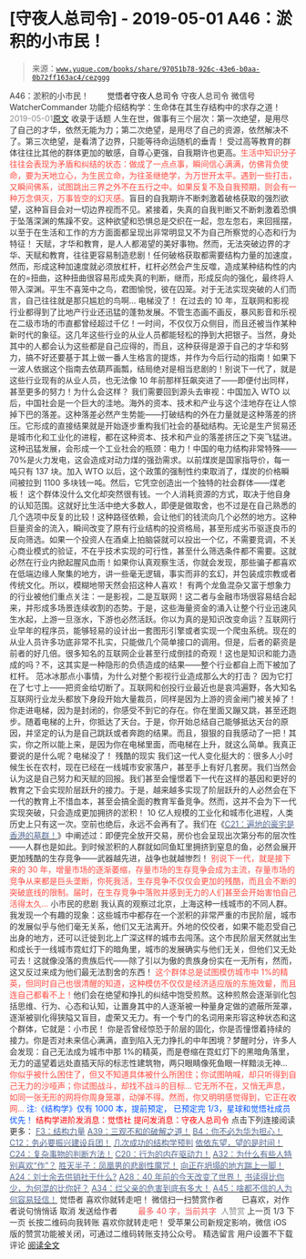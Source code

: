 # [守夜人总司令] - 2019-05-01 A46：淤积的小市民！

> 来源：[`www.yuque.com/books/share/97051b78-926c-43e6-b0aa-0b72ff163ac4/cezggg`](https://www.yuque.com/books/share/97051b78-926c-43e6-b0aa-0b72ff163ac4/cezggg)

<ne-p id="520f42f3293818f927861ebbd5b15da4_p_0" data-lake-id="520f42f3293818f927861ebbd5b15da4_p_0"><ne-text id="u7f4841c8" style="color: rgb(51, 51, 51);">A46：淤积的小市民！</ne-text></ne-p> <ne-p id="d900cd9640dead4b760b1143bc72fbe5" data-lake-id="d900cd9640dead4b760b1143bc72fbe5"><ne-text id="u32e583b7" ne-fontsize="12" style="color: rgb(255, 255, 255);">原创</ne-text><ne-text id="u85285218" ne-fontsize="14">觉悟者</ne-text><ne-text id="udbee4d20" ne-fontsize="14">守夜人总司令</ne-text></ne-p> <ne-p id="b851b40c1657527575552a0e245964a5" data-lake-id="b851b40c1657527575552a0e245964a5"><ne-text id="u22990410" ne-fontsize="14" ne-bold="true" style="color: rgb(51, 51, 51);">守夜人总司令</ne-text></ne-p> <ne-p id="76eaf005d6bf359ec0276e07587d08ef" data-lake-id="76eaf005d6bf359ec0276e07587d08ef"><ne-text id="uda630c41" ne-fontsize="14" style="color: rgb(51, 51, 51);">微信号</ne-text><ne-text id="u27dbd7d7" ne-fontsize="14" style="color: rgb(51, 51, 51);">WatcherCommander</ne-text></ne-p> <ne-p id="b63acacbd2e32a6077da81ffebec2740" data-lake-id="b63acacbd2e32a6077da81ffebec2740"><ne-text id="u680ad6ed" ne-fontsize="14" style="color: rgb(51, 51, 51);">功能介绍</ne-text><ne-text id="u20e3641c" ne-fontsize="14" style="color: rgb(51, 51, 51);">结构学：生命体在其生存结构中的求存之道！</ne-text></ne-p> <ne-p id="aa3d037d428985c057cd04cc14ca6816" data-lake-id="aa3d037d428985c057cd04cc14ca6816"><ne-text id="u43086d93" style="color: rgb(140, 140, 140);">2019-05-01</ne-text>[<ne-text id="u8902bab4" ne-fontsize="14">原文</ne-text>](https://mp.weixin.qq.com/s?__biz=MzAxNDk1NjI2Mw==&mid=2247484472&idx=1&sn=f5df702c026dbb04688151086cdf7493&chksm=9b8a27b0acfdaea6ed5b712d94b3725bf8e322b39101916f48f935c102c433e9c7239b596c9f&scene=27#wechat_redirect&cpage=375)</ne-p> <ne-p id="329e7b27b7547ba54745c75da1162aa9" data-lake-id="329e7b27b7547ba54745c75da1162aa9"><ne-text id="u12d0e3ee" style="color: rgb(51, 51, 51);">收录于话题</ne-text></ne-p> <ne-p id="4fd9fa77db86583e0536bf8d8ca6fa44" data-lake-id="4fd9fa77db86583e0536bf8d8ca6fa44"><ne-text id="u61dff12b" ne-bold="true" style="color: rgb(51, 51, 51);">人生在世，做事有三个层次：第一次绝望，是用尽了自己的才华，依然无能为力；第二次绝望，是用尽了自己的资源，依然解决不了。第三次绝望，是看清了边界，只能等待命运随机的垂青！</ne-text></ne-p> <ne-p id="e3aeb8aecd2be58a7b5e7c8a86d86b04" data-lake-id="e3aeb8aecd2be58a7b5e7c8a86d86b04"><ne-text id="u981d0dca" style="color: rgb(51, 51, 51);">受过高等教育的群体往往比其他的群体更加的敏感，自尊心更强，自我期许也更高。</ne-text><ne-text id="ub64d864f" style="color: rgb(255, 76, 65);">生活中知识分子往往会表现为矛盾和纠结的状态：做成了一点点事，瞬间信心满满，仿佛背负使命，要为天地立心，为生民立命，为往圣继绝学，为万世开太平。遇到一些打击，又瞬间佛系，试图跳出三界之外不在五行之中。如果反复不及自我预期，则会有一种万念俱灭，万事皆空的幻灭感。</ne-text><ne-text id="u15afb773" style="color: rgb(51, 51, 51);">盲目的自我期许不断刺激着破格获取的强烈欲望，这种盲目会对一切边界视而不见。紧接着，失真的自我判断又不断刺激着恐惧于坠落深渊的焦躁不安。这种欲望和恐惧总是交织在一起，忽左忽右，来回摇摆，以至于在生活和工作的方方面面都呈现出非常明显又不为自己所察觉的心态和行为特征！</ne-text></ne-p> <ne-p id="1f756b0703c680000883b1a244cf5a85" data-lake-id="1f756b0703c680000883b1a244cf5a85"><ne-text id="u1e1eecb5" ne-bold="true" style="color: rgb(51, 51, 51);">天赋，才华和教育，是人人都渴望的美好事物。然而，无法突破边界的才华、天赋和教育，往往更容易制造悲剧！</ne-text><ne-text id="ub12319dc" style="color: rgb(51, 51, 51);">任何破格获取都需要结构力量的加速度，然而，形成这种加速度就必须放杠杆，杠杆必然会产生反噬，造成某种结构性的内在的=扭曲，这种扭曲很容易形成失真的判断，继而，形成反向的强化，最终将人带入深渊。</ne-text><ne-text id="ub0faf158" ne-bold="true" style="color: rgb(51, 51, 51);">平生不喜笼中之鸟，君图愉悦，彼在囚笼。对于无法实现突破的人们而言，自己往往就是那只尴尬的鸟啊...</ne-text></ne-p> <ne-p id="a9736e50d296c7f13d8b860861e5765b" data-lake-id="a9736e50d296c7f13d8b860861e5765b"><ne-text id="u74a2c75b" ne-bold="true" style="color: rgb(51, 51, 51);">电梯没了！</ne-text></ne-p> <ne-p id="cca3b9cc40d79d9b3d5d9bfc1314aff1" data-lake-id="cca3b9cc40d79d9b3d5d9bfc1314aff1"><ne-text id="u06abce12" style="color: rgb(51, 51, 51);">在过去的 10 年，互联网和影视行业都得到了比地产行业还迅猛的蓬勃发展。不管生态画不画反，暴风影音和乐视在二级市场的市直都曾经超过千亿！一时间，不仅仅万众侧目，而且还被当作某种新时代的象征。这几年这些行业的从业人员都能轻松的挣到大把银子。当然，身处其中的人都会认为这些都是自己应得的，而且，这种获得是源于自己的才华和努力，搞不好还要基于其上做一番人生格言的提炼，并作为今后行动的指南！如果下一波人依据这个指南去依葫芦画瓢，结局绝对是相当悲剧的！别说下一代了，就是这些行业现有的从业人员，也无法像 10 年前那样狂飙突进了——即便付出同样，甚至更多的努力！为什么会这样？</ne-text></ne-p> <ne-p id="94157f4a90e288505026ac2c8a354391" data-lake-id="94157f4a90e288505026ac2c8a354391"><ne-text id="uf281303d" style="color: rgb(51, 51, 51);">我们需要回到源头去审视：中国加入 WTO 以后，中国社会是一个巨大的洼地。海外的资本、技术和产业与这个洼地存在让人惊掉下巴的落差。这种落差必然产生势能——打破结构的外在力量就是这种落差的挤压。它形成的直接结果就是开始逐步重构我们社会的基础结构。无论是生产贸易还是城市化和工业化的进程，都在这种资本、技术和产业的落差挤压之下突飞猛进。这种迅猛发展，会形成一个工业社会的瓶颈：电力！中国的电力结构非常特殊——70%是火力发电，这会造成对动力煤的强劲需求。以前煤炭是国家指导价，每一吨只有 137 块。加入 WTO 以后，这个政策的强制性约束取消了，煤炭的价格瞬间被拉到 1100 多块钱一吨。然后，它凭空创造出一个独特的社会群体——煤老板！</ne-text></ne-p> <ne-p id="246938c426d50fa167db6c74b46a2b53" data-lake-id="246938c426d50fa167db6c74b46a2b53"><ne-text id="u2796b221" style="color: rgb(51, 51, 51);">这个群体没什么文化却突然很有钱。一个人消耗资源的方式，取决于他自身的认知范围。这就好比生活中绝大多数人，即便是做取舍，也不过是在自己熟悉的几个选项中反复的比较！这种路径依赖，会让他们的钱流向几个必然的地方。这种巨量资金的流入，瞬间改变了原有行业结构的投资格局，甚至形成劣币驱逐良币的反向筛选。如果一个投资人在酒桌上拍脑袋就可以投出一个亿，不需要竞调，不关心商业模式的验证，不在乎技术实现的可行性，甚至什么筛选条件都不需要。这就必然在行业内掀起腥风血雨！如果你认真观察生活，你就会发现，那些骗子都喜欢在低端边缘人聚集的地方，讲一些毫无逻辑，事实而非的玄幻，并包装成宗教或者传统文化。所以，模糊地带天然会招这种人喜欢！</ne-text></ne-p> <ne-p id="9c2ab3327a03b1f1d7b0b193d46f1597" data-lake-id="9c2ab3327a03b1f1d7b0b193d46f1597"><ne-text id="uae93de88" style="color: rgb(51, 51, 51);">有两个龙鱼混杂又富于想象力的行业被他们重点关注：一是影视，二是互联网！这二者与金融市场很容易结合起来，并形成多场景连续收割的态势。于是，这些海量资金的涌入让整个行业迅速风生水起，上游一旦涨水，下游也必然活跃。你以为真的是知识改变命运？互联网行业早年的程序员，能够轻易的设计出一套图形引擎或者实现一个爬虫系统。现在的从业人员许多功底非常不扎实，只能做几个简单接口的调用。但是，后者的薪资是前者的好几倍。很多知名的互联网企业甚至行成倒挂的奇观！这也是知识和能力造成的吗？不，这其实是一种隐形的负债造成的结果——整个行业都自上而下被加了杠杆。</ne-text></ne-p> <ne-p id="425e15dd74f0ab0ea53a557f1d9ebe34" data-lake-id="425e15dd74f0ab0ea53a557f1d9ebe34"><ne-text id="u827a5745" style="color: rgb(51, 51, 51);">范冰冰那点小事情，为什么对整个影视行业造成那么大的打击？ 因为它打在了七寸上——把资金给切断了。互联网和创投行业最近也是哀鸿遍野，各大知名互联网行业龙头都放下身段开始大量裁员，同样是因为上游的资金闸门被关掉了！</ne-text></ne-p> <ne-p id="3f83a5b9c6a6b514971557da021011f8" data-lake-id="3f83a5b9c6a6b514971557da021011f8"><ne-text id="ub4fbebc7" style="color: rgb(51, 51, 51);">你走进电梯，因为是封闭的，你感受不到它的存在。你在里面又蹦又跳，甚至还跑步。随着电梯的上升，你抵达了天台。于是，你开始总结自己能够抵达天台的原因，并坚定的认为是自己跳跃或者奔跑的结果。而且，狠狠的自我感动了一把！其实，你之所以能上来，是因为你在电梯里面，而电梯在上升，就这么简单。</ne-text><ne-text id="u67f9b502" ne-bold="true" style="color: rgb(51, 51, 51);">我真正要说的是什么呢？电梯没了！</ne-text></ne-p> <ne-p id="ccd767487415c1bc57a851d1dc8e4d34" data-lake-id="ccd767487415c1bc57a851d1dc8e4d34"><ne-text id="u05d399ba" ne-bold="true" style="color: rgb(51, 51, 51);">残酷的现实</ne-text></ne-p> <ne-p id="3b5b0560b9b3718402294f86e1a2720d" data-lake-id="3b5b0560b9b3718402294f86e1a2720d"><ne-text id="u27fb12af" style="color: rgb(51, 51, 51);">我们这一代人变化挺大的：很多人小时候生长在农村，现在已经在一线城市安家落户，甚至手上有好几套房。我们当然会认为这是自己努力和天赋的回报。我们甚至会憧憬着下一代在这样的基因和更好的教育之下会实现阶层跃升的接力。于是，越来越多实现了阶层跃升的人必然会在下一代的教育上不惜血本，甚至会搞全面的教育军备竞争。然而，这并不会为下一代实现突破，只会造成更加拥挤的淤积！</ne-text></ne-p> <ne-p id="f725f96caddaa161767368e7e49b9b11" data-lake-id="f725f96caddaa161767368e7e49b9b11"><ne-text id="uc8f8d2a2" style="color: rgb(51, 51, 51);">10 亿人规模的工业化和城市化进程，人类历史上只有这一次。空前也绝后，永远不会再有了。我们在《</ne-text>[<ne-text id="u1564d221" style="color: rgb(87, 107, 149);">C21：遍地的豪宅是香港的墓群！</ne-text>](http://mp.weixin.qq.com/s?__biz=MzAxNDk1NjI2Mw==&mid=2247484408&idx=1&sn=f6d2373a67b2e0cf10f5240bd0d64b69&chksm=9b8a2070acfda966dd729b703680a29ae2cfd1ccb1838f38031e8aa003ee6c4fcf72a7990b0a&scene=21#wechat_redirect)<ne-text id="ud7c23473" style="color: rgb(51, 51, 51);">》中阐述过：即便完全放开交易，房价也会呈现出次第分布的层次性——人群也是如此。到时候淤积的人群就如同鱼缸里拥挤到窒息的鱼，必然会展开更加残酷的生存竞争——武器越先进，战争也就越惨烈！</ne-text></ne-p> <ne-p id="5b08fee8eefa13526ed4fe3632e3c63d" data-lake-id="5b08fee8eefa13526ed4fe3632e3c63d"><ne-text id="u88cd8b50" style="color: rgb(255, 76, 65);">别说下一代，就是接下来的 30 年，增量市场的逐渐萎缩，存量市场的生存竞争会成为主流，存量市场的竞争从来都是巨头垄断，你死我活，生存竞争不仅仅会更加的残酷，而且会不断的突破底线的限制。届时，在生存竞争中落败并感到无力的人们甚至会开始害怕自己活得太久...</ne-text></ne-p> <ne-p id="d0a118950cbd2fe384a9f971a81b8941" data-lake-id="d0a118950cbd2fe384a9f971a81b8941"><ne-text id="ubdc3f478" ne-bold="true" style="color: rgb(51, 51, 51);">小市民的悲剧</ne-text></ne-p> <ne-p id="bd191af01d260b5626a335fe35e2a7ab" data-lake-id="bd191af01d260b5626a335fe35e2a7ab"><ne-text id="u94dfab0b" style="color: rgb(51, 51, 51);">我认真的观察过北京，上海这种一线城市的不同人群。我发现一个有趣的现象：这些城市中都存在一个淤积的非常严重的市民阶层，城市的发展似乎与他们毫无关系，他们又无法离开。外地的佼佼者，如果不能忍受自己出身的地方，还可以迁徙到北上广深这样的城市去闯荡。这</ne-text><ne-text id="u54752dd1" ne-bold="true" style="color: rgb(51, 51, 51);">个市民阶层天然就出生和成长于一线城市霓虹灯下的暗角里，城市的发展确实与他们无关，但他们又无处可去！这就像没落的贵族后代——除了引以为傲的贵族身份实在一无所有，然而，这又反过来成为他们最无法割舍的东西！</ne-text></ne-p> <ne-p id="b694dee5ebd79b16ffd131ff7b9d3307" data-lake-id="b694dee5ebd79b16ffd131ff7b9d3307"><ne-text id="u5d8692d7" style="color: rgb(255, 76, 65);">这个群体总是试图模仿城市中 1%的精英，但同时自己也很清醒的知道，这种模仿不仅仅是经济适应版的东施效颦，而且连自己都看不上！</ne-text><ne-text id="ue29819cd" ne-bold="true" style="color: rgb(51, 51, 51);">他们会在绝望和挣扎的纠结中饱受煎熬。这种煎熬会逐渐驯化包括思维、行为、心态和认知，让置身其中的人逐渐被一种量身定做的遮蔽所笼罩，逐渐被驯化得狭隘又盲目，虚荣又无力。</ne-text><ne-text id="u91cd9ce1" style="color: rgb(51, 51, 51);">有一个专门的名词用来形容这种状态和这个群体，它就是：小市民！</ne-text></ne-p> <ne-p id="c4bb38c9fda52e6c7720aad46f84d1c8" data-lake-id="c4bb38c9fda52e6c7720aad46f84d1c8"><ne-text id="u21a8da78" style="color: rgb(51, 51, 51);">你是否曾经惊恐于阶层的固化，你是否憧憬着持续的接力。你是否对未来信心满满，直到陷入无力挣扎的中年困境？</ne-text><ne-text id="u3c4ccee3" ne-bold="true" style="color: rgb(51, 51, 51);">梦醒时分，许多人会发现：自己无法成为城市中那 1%的精英，而是卷缩在霓虹灯下的黑暗角落里，无力的遥望着远处直插天际的标志性建筑物，两只眼睛像死鱼眼一样黯淡无神...</ne-text></ne-p> <ne-p id="9136164f7bbe7f17cac67b1b375389f9" data-lake-id="9136164f7bbe7f17cac67b1b375389f9"><ne-text id="u0f00e0d9" style="color: rgb(255, 76, 65);">你似乎被什么困住了，但又不知道具体被什么所困住；你试图呐喊，却只听得到自己无力的沙哑声；你试图战斗，却找不战斗的目标… 它无所不在，又悄无声息，如同一张无形的网将你周身笼罩，动弹不得。然而，你又明明感觉得到，它正在收网…</ne-text></ne-p> <ne-p id="cdfb25c021efa338b42bc1db911308a0" data-lake-id="cdfb25c021efa338b42bc1db911308a0"><ne-text id="u454ae876" ne-fontsize="13" style="color: rgb(0, 82, 255);">注:《结构学》仅有 1000 本，提前预定，</ne-text></ne-p> <ne-p id="2e29727c75d27c360b426c53e14a4998" data-lake-id="2e29727c75d27c360b426c53e14a4998"><ne-text id="u46d7e1ec" ne-fontsize="13" style="color: rgb(0, 82, 255);">已预定完 1/3，星球和觉悟社成员优先！</ne-text></ne-p> <ne-p id="40025bb4e7e5e7b756e653e8dbe1dfe1" data-lake-id="40025bb4e7e5e7b756e653e8dbe1dfe1" ne-alignment="center"><ne-text id="ucf408004" style="color: rgb(255, 0, 0);">结构学进阶发消息</ne-text><ne-text id="ub25f4475" ne-bold="true" style="color: rgb(255, 0, 0);">：觉悟社</ne-text></ne-p> <ne-p id="93b464dfeb55f669a442e484f4db80fe" data-lake-id="93b464dfeb55f669a442e484f4db80fe" ne-alignment="center"><ne-text id="ub36615c5" style="color: rgb(255, 0, 0);">提问发消息</ne-text><ne-text id="u5d825678" ne-bold="true" style="color: rgb(255, 0, 0);">：守夜人总司令</ne-text></ne-p>  <ne-p id="3ca9b954f524cfc491a5b4864c629305" data-lake-id="3ca9b954f524cfc491a5b4864c629305" ne-alignment="center"><ne-card data-card-name="image" data-card-type="inline" id="OZLMz" data-event-boundary="card" style="color: rgb(51, 51, 51);"><ne-p id="1d1dfd9a8a1dc15371808f886badb5ed" data-lake-id="1d1dfd9a8a1dc15371808f886badb5ed"><ne-text id="u08b03e6b" ne-fontsize="13" style="color: rgb(51, 51, 51);">点击下列连接阅读更多：</ne-text></ne-p> <ne-p id="db939b1c028715a5b0ac6451d4294c8b" data-lake-id="db939b1c028715a5b0ac6451d4294c8b">[<ne-text id="u52faefc9" ne-fontsize="13" ne-bold="true" style="color: rgb(87, 107, 149);">F3：结构力量</ne-text>](http://mp.weixin.qq.com/s?__biz=MzAxNDk1NjI2Mw==&mid=2247484256&idx=1&sn=f10d9c530bfd6ea08b25d4bec657c13a&chksm=9b8a20e8acfda9fee057f2df26790f905c898132cac91d833d14e636edb00c20514d63189a88&scene=21#wechat_redirect)</ne-p> <ne-p id="189d4fb436a36d671d7fdef421abd4db" data-lake-id="189d4fb436a36d671d7fdef421abd4db">[<ne-text id="uf98a47d2" ne-fontsize="13" ne-bold="true" style="color: rgb(87, 107, 149);">A39：三观不和的破解之道！</ne-text>](http://mp.weixin.qq.com/s?__biz=MzAxNDk1NjI2Mw==&mid=2247484395&idx=1&sn=3464fb8d0b12df7cf8fc91716a34f5ba&chksm=9b8a2063acfda9759f6b71d77a8302f892cb4db2ab1a47c82975663328d4e6759aa20d5233f2&scene=21#wechat_redirect)</ne-p> <ne-p id="93222979c9e59cc76efe63e83a842834" data-lake-id="93222979c9e59cc76efe63e83a842834">[<ne-text id="u294a29bb" ne-fontsize="13" ne-bold="true" style="color: rgb(87, 107, 149);">B4：你不必为华为担心！</ne-text>](http://mp.weixin.qq.com/s?__biz=MzIzMDYwOTM0Mg==&mid=2247483951&idx=1&sn=7850925e07db502ec2116efe0211318f&chksm=e8b19afedfc613e816bdef573343dbe2127c92d828c071510a8a8b9cb98384cdc7a6dbf8fbdd&scene=21#wechat_redirect)</ne-p> <ne-p id="8b6615c10081298ddfa1720e573f14b0" data-lake-id="8b6615c10081298ddfa1720e573f14b0">[<ne-text id="u8a929958" ne-fontsize="13" ne-bold="true" style="color: rgb(87, 107, 149);">C12：务必要振兴建设兵团！</ne-text>](http://mp.weixin.qq.com/s?__biz=MzAxNDk1NjI2Mw==&mid=2247484193&idx=1&sn=88c86597191d0c97a411f9ea6f7b7c5d&chksm=9b8a20a9acfda9bfae819e8e42531fe6d523dd244ef0fc0c0787ab812540108c181f7ec2ffa9&scene=21#wechat_redirect)</ne-p> <ne-p id="98e0ca621203330760fd2b8bd45d61c0" data-lake-id="98e0ca621203330760fd2b8bd45d61c0">[<ne-text id="u1e7653d4" ne-fontsize="13" ne-bold="true" style="color: rgb(87, 107, 149);">几次成功的结构学预判</ne-text>](http://mp.weixin.qq.com/s?__biz=MzAxNDk1NjI2Mw==&mid=2247484266&idx=1&sn=02ab915e029cbe24d91712f741b3f37c&chksm=9b8a20e2acfda9f4498a5c76204c101ab26e7311f2fb7d3043de108d4ff6e18d72a1c889a569&scene=21#wechat_redirect)</ne-p> <ne-p id="ae8735a0243c86708d8506815bffe018" data-lake-id="ae8735a0243c86708d8506815bffe018">[<ne-text id="u7d472580" ne-fontsize="13" ne-bold="true" style="color: rgb(87, 107, 149);">依依东望，望的是时间！</ne-text>](http://mp.weixin.qq.com/s?__biz=MzAxNDk1NjI2Mw==&mid=2247483947&idx=1&sn=1dcdd529b9dad09a00b6e3e2b14c8245&chksm=9b8a21a3acfda8b5fe1dae1c8979dec0be990a569bc03372af815b4e0f08913e938d57aa6b25&scene=21#wechat_redirect)</ne-p> <ne-p id="27f68b864581807c2f4e9fd5f1485962" data-lake-id="27f68b864581807c2f4e9fd5f1485962">[<ne-text id="u40790ada" ne-fontsize="13" ne-bold="true" style="color: rgb(87, 107, 149);">C24：复杂事物的判断方法！</ne-text>](http://mp.weixin.qq.com/s?__biz=MzAxNDk1NjI2Mw==&mid=2247484467&idx=1&sn=f906e3cacad356dbb7e4d64a16b83b6c&chksm=9b8a27bbacfdaead7fd9f6bfca92cf67d3485e6233a896a6f1bf70c547c7cf677795d17aebde&scene=21#wechat_redirect)</ne-p> <ne-p id="c94c3451080281d32748f8d743e46e55" data-lake-id="c94c3451080281d32748f8d743e46e55">[<ne-text id="u0b02c727" ne-fontsize="13" ne-bold="true" style="color: rgb(87, 107, 149);">C20：行为的内在驱动力！</ne-text>](https://mp.weixin.qq.com/s?__biz=MzIzMDYwOTM0Mg==&mid=2247484003&idx=1&sn=a62ddbccc64f9f19890c0dff9605b6f7&scene=21#wechat_redirect)</ne-p> <ne-p id="7357fa1beda4ba5d53ebfdc00f0ed75e" data-lake-id="7357fa1beda4ba5d53ebfdc00f0ed75e">[<ne-text id="uafa1b5e3" ne-fontsize="13" ne-bold="true" style="color: rgb(87, 107, 149);">A32：为什么有些人特别喜欢“作”？</ne-text>](http://mp.weixin.qq.com/s?__biz=MzAxNDk1NjI2Mw==&mid=2247484403&idx=1&sn=a291e8322913517a91725b82912a804f&chksm=9b8a207bacfda96d339c5a416fe350e324cfb86c0f0d90c25418967230097892bb8be32eb5ff&scene=21#wechat_redirect)</ne-p> <ne-p id="f1e207d8bc153fa3eff38a4aa1d50e2b" data-lake-id="f1e207d8bc153fa3eff38a4aa1d50e2b">[<ne-text id="u04aa2628" ne-fontsize="13" ne-bold="true" style="color: rgb(87, 107, 149);">胜天半子：凤凰男的悲剧性魔咒！</ne-text>](http://mp.weixin.qq.com/s?__biz=MzAxNDk1NjI2Mw==&mid=2247484459&idx=1&sn=3af333a7d8f81253f730e57ba86f6f11&chksm=9b8a27a3acfdaeb524c155bcc629f472e273558add2d9c91ca3295d08144bd6d7d26ed757e6c&scene=21#wechat_redirect)</ne-p> <ne-p id="0794576931e23211b6977beea7cf09b3" data-lake-id="0794576931e23211b6977beea7cf09b3">[<ne-text id="u5e0f2378" ne-fontsize="13" ne-bold="true" style="color: rgb(87, 107, 149);">向正在坍塌的地方踹上一脚！</ne-text>](http://mp.weixin.qq.com/s?__biz=MzAxNDk1NjI2Mw==&mid=2247483789&idx=1&sn=5e44b7b524c3dc4bb7705f49ed0a44a3&chksm=9b8a2205acfdab139e4b1d44ef6702b09c9fbf79505340205d13fbdaa33207a997f54bee0e97&scene=21#wechat_redirect)</ne-p> <ne-p id="5abf995d5ba640f067d528af624ba873" data-lake-id="5abf995d5ba640f067d528af624ba873">[<ne-text id="ubc9ee741" ne-fontsize="13" ne-bold="true" style="color: rgb(87, 107, 149);">A24：刘士余去供销社干什么?</ne-text>](http://mp.weixin.qq.com/s?__biz=MzAxNDk1NjI2Mw==&mid=2247484249&idx=1&sn=b8af24c3440b291292b1ed4eddfcfaec&chksm=9b8a20d1acfda9c79045cf72415a403a655fcbcc03483c9b2970fd289e28f7c18a998142039c&scene=21#wechat_redirect)</ne-p> <ne-p id="601e0a4ec8d761a6f50c9fd244478f90" data-lake-id="601e0a4ec8d761a6f50c9fd244478f90">[<ne-text id="u47e140e5" ne-fontsize="13" ne-bold="true" style="color: rgb(87, 107, 149);">A28：40 年前的今天改变了世界！</ne-text>](http://mp.weixin.qq.com/s?__biz=MzAxNDk1NjI2Mw==&mid=2247484305&idx=1&sn=34b19d12210bf9f765c6eb615b787ac6&chksm=9b8a2019acfda90fff45ea8c17ccb37c75e04c7420ad9b303a0fb0069110cee644e6f592d95f&scene=21#wechat_redirect)</ne-p> <ne-p id="d6632f2c113757a6af791222a645711d" data-lake-id="d6632f2c113757a6af791222a645711d">[<ne-text id="udad0ce89" ne-fontsize="13" ne-bold="true" style="color: rgb(87, 107, 149);">书读得比你少，为何混的比你好？</ne-text>](http://mp.weixin.qq.com/s?__biz=MzAxNDk1NjI2Mw==&mid=2247484296&idx=1&sn=b0e0f11f50023aa8a20e8eeb51d39e10&chksm=9b8a2000acfda916885455b30687e2f18099abba31c78b2fabb95ca1b89ddc40f2415317d368&scene=21#wechat_redirect)</ne-p> <ne-p id="8c0f6488a32877e563d2eaa75ff9b921" data-lake-id="8c0f6488a32877e563d2eaa75ff9b921">[<ne-text id="ucd43e906" ne-fontsize="13" ne-bold="true" style="color: rgb(87, 107, 149);">A34：烂父亲的危害到底有多大！</ne-text>](http://mp.weixin.qq.com/s?__biz=MzAxNDk1NjI2Mw==&mid=2247484348&idx=1&sn=944a6aac1e8035011b56508ea74fb48e&chksm=9b8a2034acfda922b803681a568bf7b75ce8342cf507080d2e636098b7ee9dfc1391836f7341&scene=21#wechat_redirect)</ne-p> <ne-p id="42aec261005da888dfdf46469cab69f1" data-lake-id="42aec261005da888dfdf46469cab69f1">[<ne-text id="u46d703a7" ne-fontsize="13" ne-bold="true" style="color: rgb(87, 107, 149);">A45：啥都不信的人为何容易轻信！</ne-text>](http://mp.weixin.qq.com/s?__biz=MzAxNDk1NjI2Mw==&mid=2247484452&idx=1&sn=d884d1e1c9543c81df6bdb8fa3e00983&chksm=9b8a27acacfdaeba4a2feda59f0e35a53b066105c6cba62dc25149727ffe8a3e2d55e0b62445&scene=21#wechat_redirect)</ne-p> <ne-p id="7a383e2c35360c2abe739167b7e2eccd" data-lake-id="7a383e2c35360c2abe739167b7e2eccd"><ne-text id="ufa6348d5" style="color: rgb(51, 51, 51);">觉悟者</ne-text></ne-p> <ne-p id="41f0f7f2fc5a77c59131135881ab5fd4" data-lake-id="41f0f7f2fc5a77c59131135881ab5fd4"><ne-text id="uc3d4d399" style="color: rgb(51, 51, 51);">喜欢你就转走吧！</ne-text></ne-p> <ne-p id="ebd22bb52e07d73480ed106b2fb6fe0c" data-lake-id="ebd22bb52e07d73480ed106b2fb6fe0c"><ne-text id="u8cc03c17" ne-bold="true" style="color: rgb(51, 51, 51);">微信扫一扫赞赏作者</ne-text><ne-text id="u15682db6" ne-bold="true" style="color: rgb(255, 255, 255);">赞赏</ne-text></ne-p> <ne-p id="80ad0cd5f6ad7ebf033810e94347e89d" data-lake-id="80ad0cd5f6ad7ebf033810e94347e89d"><ne-text id="u6c8aff39" style="color: rgb(51, 51, 51);">已喜欢，</ne-text><ne-text id="uabbafa1b">对作者说句悄悄话</ne-text></ne-p> <ne-p id="7549ed47a9b4302cc7c047607255ab84" data-lake-id="7549ed47a9b4302cc7c047607255ab84"><ne-text id="u1a5dcbb3" style="color: rgb(51, 51, 51);">取消</ne-text></ne-p> <ne-p id="1c18ceb9c94e3c524430854e4a8b8f7a" data-lake-id="1c18ceb9c94e3c524430854e4a8b8f7a"><ne-text id="uea4fcbf7" ne-fontsize="14" ne-bold="true" style="color: rgb(51, 51, 51);">发送给作者</ne-text></ne-p> <ne-p id="4b3916c8b1335a6e64ed5621b48cf1d0" data-lake-id="4b3916c8b1335a6e64ed5621b48cf1d0"><ne-text id="u381b7627" ne-bold="true" style="color: rgb(255, 255, 255);">发送</ne-text></ne-p> <ne-p id="e9e4db5959206b102d15897d71899304" data-lake-id="e9e4db5959206b102d15897d71899304"><ne-text id="uc246648f" ne-fontsize="13" style="color: rgb(250, 81, 81);">最多 40 字，当前共字</ne-text></ne-p> <ne-p id="b137ef74df9dd78e87e9db616dbd7688" data-lake-id="b137ef74df9dd78e87e9db616dbd7688"><ne-text id="udcfdf48b" style="color: rgb(136, 136, 136);"> 人赞赏</ne-text></ne-p> <ne-p id="34af1521ab235352f70b0dca12dc2a4f" data-lake-id="34af1521ab235352f70b0dca12dc2a4f"><ne-text id="u5ef9170a" style="color: rgb(51, 51, 51);">上一页</ne-text> <ne-text id="uc20fc3f9">1</ne-text><ne-text id="u3513fbd6" style="color: rgb(51, 51, 51);">/3 下一页</ne-text></ne-p> <ne-p id="3d99b62df69900b936a1cabde58f9e91" data-lake-id="3d99b62df69900b936a1cabde58f9e91"><ne-text id="u3251cd6b" style="color: rgb(51, 51, 51);">长按二维码向我转账</ne-text></ne-p> <ne-p id="ca8a8453ea08bde94ce24e17d2f97df8" data-lake-id="ca8a8453ea08bde94ce24e17d2f97df8"><ne-text id="u8f4ba52c" style="color: rgb(51, 51, 51);">喜欢你就转走吧！</ne-text></ne-p> <ne-p id="ce117749c92fb9aaacc7047cb0d2bf7d" data-lake-id="ce117749c92fb9aaacc7047cb0d2bf7d"><ne-text id="u5e590fae" style="color: rgb(51, 51, 51);">受苹果公司新规定影响，微信 iOS 版的赞赏功能被关闭，可通过二维码转账支持公众号。</ne-text></ne-p> <ne-h3 id="Ga7fD" data-lake-id="Ga7fD"><ne-heading-ext><ne-heading-anchor></ne-heading-anchor><ne-heading-fold></ne-heading-fold></ne-heading-ext><ne-heading-content><ne-text id="ue6d8c945" ne-fontsize="16" style="color: rgb(51, 51, 51);">精选留言</ne-text></ne-heading-content></ne-h3> <ne-p id="c2da319c3395588f3851e132ed593830" data-lake-id="c2da319c3395588f3851e132ed593830"><ne-text id="ud42bdb31" style="color: rgb(51, 51, 51);">用户设置不下载评论</ne-text></ne-p> <ne-p id="3b99f12a78ec55011b9ffa0a61237183" data-lake-id="3b99f12a78ec55011b9ffa0a61237183">[<ne-text id="u9a13f288">阅读全文</ne-text>](https://t.zsxq.com/27IEmYV)</ne-p></ne-card></ne-p>